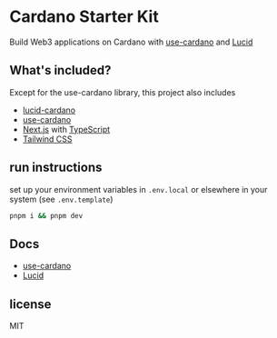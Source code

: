 # Cardano Starter Kit

Build Web3 applications on Cardano with [use-cardano](https://use-cardano.alangaming.com) and [Lucid](https://lucid.spacebudz.io/)

## What's included?

Except for the use-cardano library, this project also includes

- [lucid-cardano](https://www.github.com/spacebudz/lucid)
- [use-cardano](https://www.github.com/use-cardano/use-cardano)
- [Next.js](https://nextjs.org/) with [TypeScript](https://www.typescriptlang.org/)
- [Tailwind CSS](https://tailwindcss.com/)

## run instructions

set up your environment variables in `.env.local` or elsewhere in your system (see `.env.template`)

```sh
pnpm i && pnpm dev
```

## Docs

- [use-cardano](https://use-cardano.alangaming.com)
- [Lucid](https://lucid.spacebudz.io/)

## license

MIT
